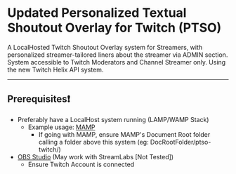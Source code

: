 # Updated Personalized Textual Shoutout Overlay for Twitch (PTSO)


A LocalHosted Twitch Shoutout Overlay system for Streamers, with personalized streamer-tailored liners about the streamer via ADMIN section. System accessible to Twitch Moderators and Channel Streamer only. Using the new Twitch Helix API system.

-----
## Prerequisites❗
- Preferably have a LocalHost system running (LAMP/WAMP Stack)
    - Example usage: [MAMP](https://www.mamp.info/)
        - If going with MAMP, ensure MAMP's Document Root folder calling a folder above this system (eg: DocRootFolder/ptso-twitch/)
- [OBS Studio](https://obsproject.com) (May work with StreamLabs [Not Tested])
    - Ensure Twitch Account is connected
